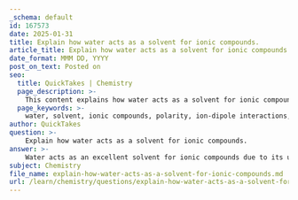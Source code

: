 ```yaml
---
_schema: default
id: 167573
date: 2025-01-31
title: Explain how water acts as a solvent for ionic compounds.
article_title: Explain how water acts as a solvent for ionic compounds.
date_format: MMM DD, YYYY
post_on_text: Posted on
seo:
  title: QuickTakes | Chemistry
  page_description: >-
    This content explains how water acts as a solvent for ionic compounds emphasizing its unique properties, such as polarity and ability to form hydration shells, which facilitate the dissolution process and influence solubility and conductivity.
  page_keywords: >-
    water, solvent, ionic compounds, polarity, ion-dipole interactions, hydration shell, solubility, lattice energy, electrical conductivity, electrolytes, biochemical processes
author: QuickTakes
question: >-
    Explain how water acts as a solvent for ionic compounds.
answer: >-
    Water acts as an excellent solvent for ionic compounds due to its unique chemical properties, primarily its polarity and ability to form hydrogen bonds. Here’s a detailed explanation of how this process works:\n\n### Polarity of Water\nWater (H₂O) is a polar molecule, meaning it has a partial positive charge on one side (the hydrogen atoms) and a partial negative charge on the other side (the oxygen atom). This polarity allows water molecules to interact effectively with charged particles, such as ions found in ionic compounds.\n\n### Dissolution Process\nWhen an ionic compound, such as sodium chloride (NaCl), is introduced to water, the following occurs:\n\n1. **Ion-Dipole Interactions**: The positive sodium ions (Na⁺) are attracted to the partial negative charge of the oxygen atoms in water, while the negative chloride ions (Cl⁻) are attracted to the partial positive charge of the hydrogen atoms. This interaction helps to pull the ions away from the crystal lattice of the ionic compound.\n\n2. **Hydration Shell Formation**: As water molecules surround the individual ions, they form a hydration shell. This shell stabilizes the ions in solution and prevents them from recombining into the solid state. The energy released during the formation of these interactions (hydration energy) can compensate for the energy required to break the ionic bonds in the lattice (lattice energy).\n\n3. **Solubility and Lattice Energy**: The solubility of an ionic compound in water is significantly influenced by its lattice energy. Compounds with lower lattice energies are generally more soluble because the energy required to separate the ions is less than the energy released during hydration. Conversely, ionic compounds with high lattice energies may be less soluble, as the energy needed to overcome these forces exceeds the energy released during hydration.\n\n### Electrical Conductivity\nWhen ionic compounds dissolve in water, they dissociate into their constituent ions, allowing the solution to conduct electricity. In their solid state, ionic compounds are poor conductors because the ions are fixed in place within the crystal lattice. However, in solution, the free-moving ions enable the conduction of electric current, making aqueous ionic solutions good electrolytes.\n\n### Summary\nIn summary, water's ability to act as a solvent for ionic compounds is primarily due to its polar nature, which facilitates strong ion-dipole interactions and the formation of hydration shells around the ions. The balance between lattice energy and hydration energy determines the solubility of the ionic compound in water, while the presence of free-moving ions in solution allows for electrical conductivity. This property of water is crucial for various biological and chemical processes, including nutrient transport and biochemical reactions.
subject: Chemistry
file_name: explain-how-water-acts-as-a-solvent-for-ionic-compounds.md
url: /learn/chemistry/questions/explain-how-water-acts-as-a-solvent-for-ionic-compounds
---
```


&nbsp;